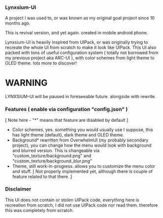 ### Lynxsium-UI
A project I was used to, or was known as my original goal project since 10 months ago.

This is revival version, and yet again. created in mobile android phone.

Lynxsium-UI is heavily inspired from UIPack, or was originally trying to recreate the whole UI from scratch to make it look like UIPack. This UI also packed with tons of useful configuration system ( totally not borrowed from my previous project aka ARC-UI ), with color schemes from light theme to OLED theme. lots more to discover!

# WARNING
LYNXSIUM-UI will be paused in foreseeable future. alongside with rewrite.

### Features ( enable via configuration "config.json" )
[ Note here - "*" means that feature are disabled by default ]
- Color schemes, yes. something you would usually use I suppose, this has light theme (default), dark theme and OLED theme.
- Background* rewritten from OverwhelmUI (my probably secondary project), you can change how the menu would look with background and blurred version. This is changeable via "custom_texture/background.png" and "custom_texture/background_blur.png"
- Theme, still work-in-progress. allows you to customize the menu color and stuff. [ Not properly implemented yet, although there is couple of feature related to that there. ]

### Disclaimer
This UI does not contain or stolen UIPack code, everything here is recreation from scratch, I did not use UIPack code nor read them. therefore this was completely from scratch.
